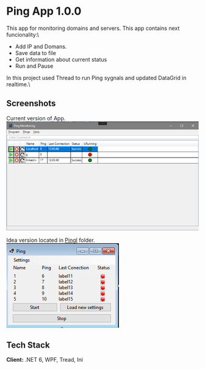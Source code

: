 # Ping App 1.0.0
This app for monitoring domains and servers. 
This app contains next funcionality:\

- Add IP and Domans.
- Save data to file
- Get information about current status 
- Run and Pause

In this project used Thread to run Ping sygnals and updated DataGrid in realtime.\




## Screenshots
Current version of App.\
![New Version](https://github.com/DmytroLamashevskyi/PingApp/blob/master/ImageData/NewApp.png?raw=true)

Idea version located in [PingI](https://github.com/DmytroLamashevskyi/PingApp/tree/master/PingI) folder.\
![New Version](https://github.com/DmytroLamashevskyi/PingApp/blob/master/ImageData/OldVersion.png?raw=true)

## Tech Stack

**Client:** .NET 6, WPF, Tread, Ini 


